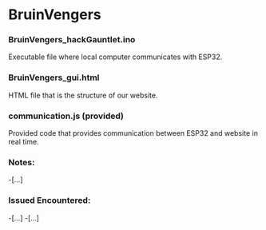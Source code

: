 # BruinVengers

### BruinVengers_hackGauntlet.ino

Executable file where local computer communicates with ESP32.

### BruinVengers_gui.html

HTML file that is the structure of our website. 

### communication.js (provided)

Provided code that provides communication between ESP32 and website in real time.

### Notes:

  -[...]

### Issued Encountered:

  -[...]
  -[...]
